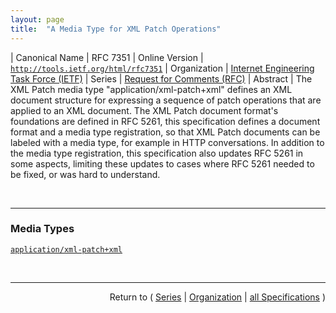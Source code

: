 ```yaml
---
layout: page
title:  "A Media Type for XML Patch Operations"
---
```


| Canonical Name | RFC 7351
| Online Version | [`http://tools.ietf.org/html/rfc7351`](http://tools.ietf.org/html/rfc7351)
| Organization | [Internet Engineering Task Force (IETF)](..)
| Series | [Request for Comments (RFC)](.)
| Abstract | The XML Patch media type "application/xml-patch+xml" defines an XML document structure for expressing a sequence of patch operations that are applied to an XML document. The XML Patch document format's foundations are defined in RFC 5261, this specification defines a document format and a media type registration, so that XML Patch documents can be labeled with a media type, for example in HTTP conversations. In addition to the media type registration, this specification also updates RFC 5261 in some aspects, limiting these updates to cases where RFC 5261 needed to be fixed, or was hard to understand.

<br/>
<hr/>

### Media Types

[`application/xml-patch+xml`](/concepts/media-type/application/xml-patch+xml "The Internet media type for an XML Patch Document is application/xml-patch+xml.")



<br/>
<hr/>

<p style="text-align: right">Return to ( <a href="./">Series</a> | <a href="../">Organization</a> | <a href="../../">all Specifications</a> )</p>